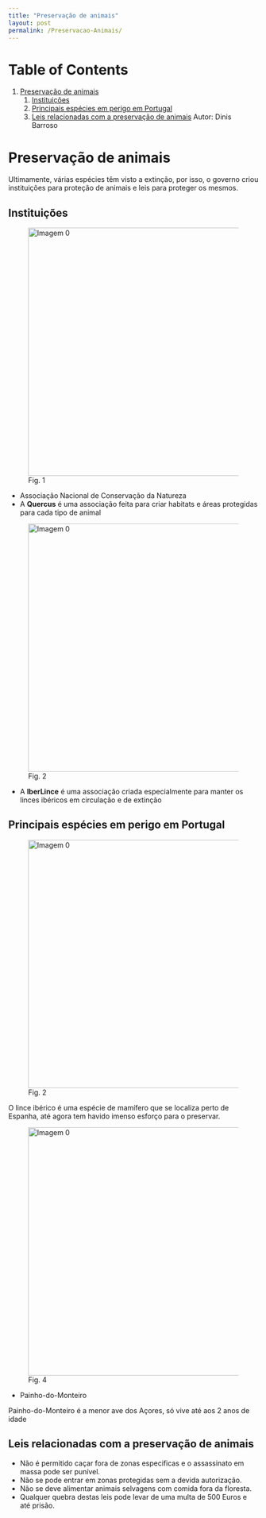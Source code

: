 ```yaml
---
title: "Preservação de animais"
layout: post
permalink: /Preservacao-Animais/
---
```



# Table of Contents

1.  [Preservação de animais](#org877e4da)
    1.  [Instituições](#org47b42c9)
    2.  [Principais espécies em perigo em Portugal](#org838f212)
    3.  [Leis relacionadas com a preservação de animais](#org829814b)
Autor: Dinis Barroso


<a id="org877e4da"></a>

# Preservação de animais

Ultimamente, várias espécies têm visto a extinção, por isso, o governo criou instituições para proteção de animais e leis para proteger os mesmos.


<a id="org47b42c9"></a>

## Instituições

<figure>
<img  src="/1P/assets/animais1.png" alt="Imagem 0" width="500"/>
<figcaption>Fig. 1</figcaption>
</figure>

-   Associação Nacional de Conservação da Natureza
-   A **Quercus** é uma associação feita para criar habitats e áreas protegidas para cada tipo de animal

<figure>
<img  src="/1P/assets/animais2.png" alt="Imagem 0" width="500"/>
<figcaption>Fig. 2</figcaption>
</figure>

-   A **IberLince** é uma associação criada especialmente para manter os linces ibéricos em circulação e de extinção


<a id="org838f212"></a>

## Principais espécies em perigo em Portugal

<figure>
<img  src="/1P/assets/animais3.png" alt="Imagem 0" width="500"/>
<figcaption>Fig. 2</figcaption>
</figure>

O lince ibérico é uma espécie de mamífero que se localiza perto de Espanha, até agora tem havido imenso esforço para o preservar.

<figure>
<img  src="/1P/assets/animais4.png" alt="Imagem 0" width="500"/>
<figcaption>Fig. 4</figcaption>
</figure>

-   Painho-do-Monteiro

Painho-do-Monteiro é a menor ave dos Açores, só vive até aos 2 anos de idade


<a id="org829814b"></a>

## Leis relacionadas com a preservação de animais

-   Não é permitido caçar fora de zonas especificas e o assassinato em massa pode ser punível.
-   Não se pode entrar em zonas protegidas sem a devida autorização.
-   Não se deve alimentar animais selvagens com comida fora da floresta.
-   Qualquer quebra destas leis pode levar de uma multa de 500 Euros e até prisão.
